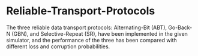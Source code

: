 # Reliable-Transport-Protocols
The three reliable data transport protocols: Alternating-Bit (ABT), Go-Back-N (GBN), and Selective-Repeat (SR), have been implemented in the given simulator, and the performance of the three has been compared with different loss and corruption probabilities.
